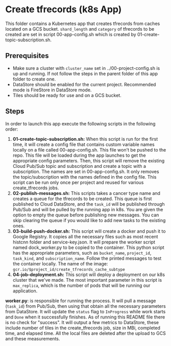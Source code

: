 # Create tfrecords (k8s App)
This folder contains a Kubernetes app that creates tfrecords from caches located on a GCS bucket. `shard_length` and `category` of tfrecords to be created are set in script 00-app-config.sh which is created by 01-create-topic-subscription.sh.

## Prerequisites
* Make sure a cluster with `cluster_name` set in ../00-project-config.sh is up and running. If not follow the steps in the parent folder of this app folder to create one.
* DataStore should be enabled for the current project. Recommended mode is FireStore in DataStore mode.
* Tiles should be ready for use and on a GCS bucket.

## Steps
In order to launch this app execute the following scripts in the following order:

1. **01-create-topic-subscription.sh:** When this script is run for the first time, it will create a config file that contains custom variable names locally on a file called 00-app-config.sh. This file won't be pushed to the repo. This file will be loaded during the app launches to get the appropriate config parameters. Then, this script will remove the existing Cloud Pub/Sub topic and subscription and create a topic with a subscription. The names are set in 00-app-config.sh. It only removes the topic/subscription with the names defined in the config file. This script can be run only once per project and reused for various create_tfrecords jobs.
2. **02-publish-messages.sh:** This scripts takes a cancer type name and creates a queue for the tfrecords to be created. This queue is first published to Cloud DataStore, and the `task_id` will be published through Pub/Sub and will be pulled by the running app in k8s. You are given the option to empty the queue before publishing new messages. You can skip clearing the queue if you would like to add new tasks to the existing ones.
3. **03-build-push-docker.sh:** This script will create a docker and push it to Google Registry. It copies all the necessary files such as most recent histcnn folder and service-key.json. It will prepare the worker script named dock_worker.py to be copied to the container. This python script has the appropriate parameters, such as `bucket_name`, `project_id`, `task_kind`, and `subscription_name`. Follow the printed messages to test the container locally. The name of the image: `gcr.io/$project_id/create_tfrecords_cache_subtype`
4. **04-job-deployment.sh:** This script will deploy a deployment on our k8s cluster that we've made. The most important parameter in this script is `max_replica`, which is the number of pods that will be running our application. 

**worker.py**: is responsible for running the process. It will pull a message (`task_id`) from Pub/Sub, then using that obtain all the necessary parameters from DataStore. It will update the `status` flag to `InProgress` while work starts and `Done` when it successfully finishes. As of running this README file there is no check for "success". It will output a few metrics to DataStore, these include number of tiles in the create_tfrecords job, size in MBi, completed time, and elapsed time. All the local files are deleted after the upload to GCS and these measurements.
